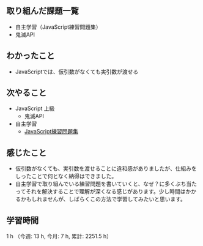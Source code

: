## 取り組んだ課題一覧
- 自主学習（JavaScript練習問題集）    
- 鬼滅API

## わかったこと
- JavaScriptでは、仮引数がなくても実引数が渡せる        

## 次やること
- JavaScript 上級
    - 鬼滅API
- 自主学習
    - [JavaScript練習問題集](https://gist.github.com/kenmori/1961ce0140dc3307a0e641c8dde6701d)
    
## 感じたこと
- 仮引数がなくても、実引数を渡せることに違和感がありましたが、仕組みをしったことで何となく納得はできました。
- 自主学習で取り組んでいる練習問題を書いていくと、なぜ？に多くぶち当たってそれを解決することで理解が深くなる感じがあります。少し時間はかかるかもしれませんが、しばらくこの方法で学習してみたいと思います。    

## 学習時間
1 h （今週: 13 h, 今月: 7 h, 累計: 2251.5 h）